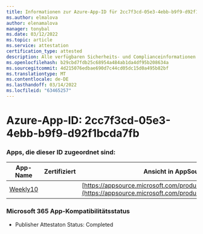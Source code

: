 ```yaml
---
title: Informationen zur Azure-App-ID für 2cc7f3cd-05e3-4ebb-b9f9-d92f1bcda7fb
ms.author: elmalova
author: elenamalova
manager: tonybal
ms.date: 03/12/2022
ms.topic: article
ms.service: attestation
certification_type: attested
description: Alle verfügbaren Sicherheits- und Complianceinformationen für 2cc7f3cd-05e3-4ebb-b9f9-d92f1bcda7fb.
ms.openlocfilehash: b29cbd7fdb25c68954a484ab1da4df95b208634a
ms.sourcegitcommit: 4d215076edbae690d7c44cd05dc15d0a495b82bf
ms.translationtype: MT
ms.contentlocale: de-DE
ms.lasthandoff: 03/14/2022
ms.locfileid: "63465257"
---
```

# <a name="azure-app-id-2cc7f3cd-05e3-4ebb-b9f9-d92f1bcda7fb"></a>Azure-App-ID: 2cc7f3cd-05e3-4ebb-b9f9-d92f1bcda7fb


### <a name="apps-associated-with-this-id"></a>Apps, die dieser ID zugeordnet sind:
| **App-Name** | **Zertifiziert** | **Ansicht in AppSource** |
|--------------|---------------|-----------------------|
| [Weekly10](../forward/WA200001441) |  | [https://appsource.microsoft.com/product/office/WA200001441](https://appsource.microsoft.com/product/office/WA200001441) |

### <a name="microsoft-365-app-compliance-status"></a>Microsoft 365 App-Kompatibilitätsstatus
- Publisher Attestaton Status: Completed
